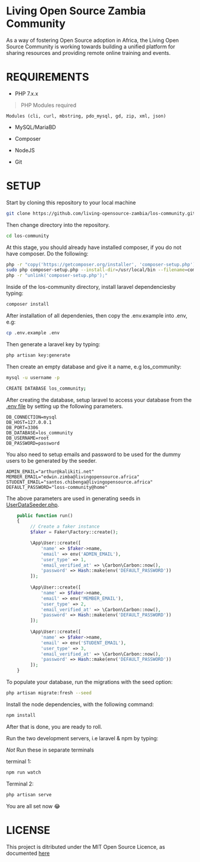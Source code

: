 # Living Open Source Zambia Community

As a way of fostering Open Source adoption in Africa, the Living Open Source Community is working towards building a unified platform for sharing resources and providing remote online training and events.

# REQUIREMENTS

* PHP 7.x.x

>PHP Modules required

    Modules (cli, curl, mbstring, pdo_mysql, gd, zip, xml, json)

* MySQL/MariaBD

* Composer

* NodeJS

* Git

# SETUP

Start by cloning this repository to your local machine

```bash
git clone https://github.com/living-opensource-zambia/los-community.git
```

Then change directory into the repository.

```bash
cd los-community
```

At this stage, you should already have installed composer, if you do not have composer.
Do the following:

```bash
php -r "copy('https://getcomposer.org/installer', 'composer-setup.php');"
sudo php composer-setup.php --install-dir=/usr/local/bin --filename=composer
php -r "unlink('composer-setup.php');"
```

Inside of the los-community directory, install laravel dependenciesby typing:

```bash
composer install
```

After installation of all dependenies, then copy the .env.example into .env, e.g:

```bash
cp .env.example .env
```

Then generate a laravel key by typing:

```bash
php artisan key:generate
```

Then create an empty database and give it a name, e.g los_community:

```bash
mysql -u username -p

CREATE DATABASE los_community;
```

After creating the database, setup laravel to access your database from the [.env file](.env) by setting up the following parameters.

```.env
DB_CONNECTION=mysql
DB_HOST=127.0.0.1
DB_PORT=3306
DB_DATABASE=los_community
DB_USERNAME=root
DB_PASSWORD=password
```

You also need to setup emails and password to be used for the dummy users to be generated by the seeder.

```.env
ADMIN_EMAIL="arthur@kalikiti.net"
MEMBER_EMAIL="edwin.zimba@livingopensource.africa"
STUDENT_EMAIL="santos.chibenga@livingopensource.africa"
DEFAULT_PASSWORD="loss-community@home"
```

The above parameters are used in generating seeds in [UserDataSeeder.php](database/seeds/UserDataSeeder.php).

```php
    public function run()
    {
         // Create a faker instance
         $faker = Faker\Factory::create();

         \App\User::create([
             'name' => $faker->name,
             'email' => env('ADMIN_EMAIL'),
             'user_type' => 1,
             'email_verified_at' => \Carbon\Carbon::now(),
             'password' => Hash::make(env('DEFAULT_PASSWORD'))
         ]);
 
         \App\User::create([
             'name' => $faker->name,
             'email' => env('MEMBER_EMAIL'),
             'user_type' => 2,
             'email_verified_at' => \Carbon\Carbon::now(),
             'password' => Hash::make(env('DEFAULT_PASSWORD'))
         ]);
 
         \App\User::create([
             'name' => $faker->name,
             'email' => env('STUDENT_EMAIL'),
             'user_type' => 3,
             'email_verified_at' => \Carbon\Carbon::now(),
             'password' => Hash::make(env('DEFAULT_PASSWORD'))
         ]);
    }
```

To populate your database, run the migrations with the seed option:

```bash
php artisan migrate:fresh --seed
```

Install the node dependencies, with the following command:

```bash
npm install
```

After that is done, you are ready to roll.

Run the two development servers, i.e laravel & npm by typing:

*Not* Run these in separate terminals 

terminal 1:

```bash
npm run watch
```

Terminal 2:

```bash
php artisan serve
```

You are all set now :joy:

# LICENSE

This project is ditributed under the MIT Open Source Licence, as documented [here](LICENSE)

